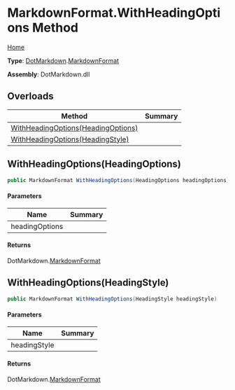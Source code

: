 # MarkdownFormat\.WithHeadingOptions Method

[Home](../../../README.md)

**Type**: [DotMarkdown](../../README.md)\.[MarkdownFormat](../README.md)

**Assembly**: DotMarkdown\.dll

## Overloads

| Method | Summary |
| ------ | ------- |
| [WithHeadingOptions(HeadingOptions)](#DotMarkdown_MarkdownFormat_WithHeadingOptions_DotMarkdown_HeadingOptions_) | |
| [WithHeadingOptions(HeadingStyle)](#DotMarkdown_MarkdownFormat_WithHeadingOptions_DotMarkdown_HeadingStyle_) | |

## WithHeadingOptions\(HeadingOptions\)<a name="DotMarkdown_MarkdownFormat_WithHeadingOptions_DotMarkdown_HeadingOptions_"></a>

```csharp
public MarkdownFormat WithHeadingOptions(HeadingOptions headingOptions)
```

#### Parameters

| Name | Summary |
| ---- | ------- |
| headingOptions | |

#### Returns

DotMarkdown\.[MarkdownFormat](../README.md)

## WithHeadingOptions\(HeadingStyle\)<a name="DotMarkdown_MarkdownFormat_WithHeadingOptions_DotMarkdown_HeadingStyle_"></a>

```csharp
public MarkdownFormat WithHeadingOptions(HeadingStyle headingStyle)
```

#### Parameters

| Name | Summary |
| ---- | ------- |
| headingStyle | |

#### Returns

DotMarkdown\.[MarkdownFormat](../README.md)

